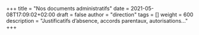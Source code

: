 +++
title       = "Nos documents administratifs"
date        = 2021-05-08T17:09:02+02:00
draft       = false
author      = "direction"
tags        = []
weight      = 600
description = "Justificatifs d’absence, accords parentaux, autorisations..."
+++
